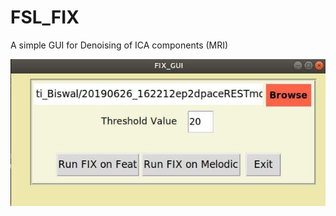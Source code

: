 # FSL_FIX

A simple GUI for Denoising of ICA components (MRI)


![myimage-alt-tag](https://github.com/nbhitishkumar/Images/blob/master/IMG-20190725-WA0004.jpg)
